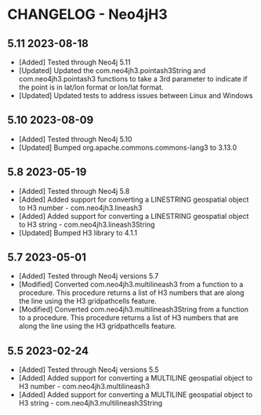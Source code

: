 # CHANGELOG - Neo4jH3

## 5.11 2023-08-18
* [Added] Tested through Neo4j 5.11
* [Updated] Updated the com.neo4jh3.pointash3String and com.neo4jh3.pointash3 functions to take a 3rd parameter to indicate if the point is in lat/lon format or lon/lat format.
* [Updated] Updated tests to address issues between Linux and Windows

## 5.10 2023-08-09

* [Added] Tested through Neo4j 5.10
* [Updated] Bumped org.apache.commons.commons-lang3 to 3.13.0

## 5.8 2023-05-19

* [Added] Tested through Neo4j 5.8
* [Added] Added support for converting a LINESTRING geospatial object to H3 number - com.neo4jh3.lineash3
* [Added] Added support for converting a LINESTRING geospatial object to H3 string - com.neo4jh3.lineash3String
* [Updated] Bumped H3 library to 4.1.1


## 5.7 2023-05-01

* [Added] Tested through Neo4j versions 5.7
* [Modified] Converted com.neo4jh3.multilineash3 from a function to a procedure. This procedure returns a list of H3 numbers that are along the line using the H3 gridpathcells feature.
* [Modified] Converted com.neo4jh3.multilineash3String from a function to a procedure. This procedure returns a list of H3 numbers that are along the line using the H3 gridpathcells feature.


## 5.5 2023-02-24

* [Added] Tested through Neo4j versions 5.5
* [Added] Added support for converting a MULTILINE geospatial object to H3 number - com.neo4jh3.multilineash3
* [Added] Added support for converting a MULTILINE geospatial object to H3 string - com.neo4jh3.multilineash3String



